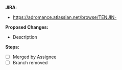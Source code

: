 **JIRA**:

- https://adromance.atlassian.net/browse/TENJIN-

**Proposed Changes:**

- Description

**Steps:**

- [ ] Merged by Assignee
- [ ] Branch removed
